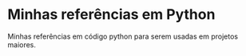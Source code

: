 # Minhas referências em Python
Minhas referências em código python para serem usadas em projetos maiores.
